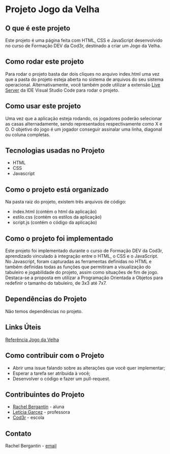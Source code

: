 # Projeto Jogo da Velha

## O que é este projeto
Este projeto é uma página feita com HTML, CSS e JavaScript desenvolvido no curso de Formação DEV da Cod3r, destinado a criar um Jogo da Velha. 

## Como rodar este projeto
Para rodar o projeto basta dar dois cliques no arquivo index.html uma vez que a pasta do projeto esteja aberta no sistema de arquivos do seu sistema operacional. 
Alternativamente, você também pode utilizar a extensão [Live Server](https://marketplace.visualstudio.com/items?itemName=ritwickdey.LiveServer) da IDE Visual Studio Code para rodar o projeto. 

## Como usar este projeto
Uma vez que a aplicação esteja rodando, os jogadores poderão selecionar as casas alternadamente, sendo representados respectivamente como X e O. O objetivo do jogo é um jogador conseguir assinalar uma linha, diagonal ou coluna completas. 

## Tecnologias usadas no Projeto
- HTML
- CSS
- Javascript


## Como o projeto está organizado
Na pasta raiz do projeto, existem três arquivos de código:
- index.html (contém o html da aplicação)
- estilo.css (contém os estilos da aplicação)
- script.js (contém o código da aplicação)

## Como o projeto foi implementado
Este projeto foi implementado durante o curso de Formação DEV da Cod3r, aprendizado vinculado à integração entre o HTML, o CSS e o JavaScript. 
No Javascript, foram capturadas as ferramentas definidas no HTML e também definidas todas as funções que permitiram a visualização do tabuleiro e jogabilidade do projeto, assim como situações de fim de jogo. Destaca-se a proposta em utilizar a Programação Orientada a Objetos para redefinir o tamanho do tabuleiro, de 3x3 até 7x7. 

## Dependências do Projeto
Não temos dependências no projeto.

## Links Úteis
[Referência Jogo da Velha](https://pt.wikipedia.org/wiki/Jogo_da_velha)

## Como contribuir com o Projeto
- Abrir uma issue falando sobre as alterações que você quer implementar;
- Esperar a tarefa ser atribuida à você; 
- Desenvolver o código e fazer um pull-request.

## Contribuintes do Projeto
- [Rachel Bergantin](github.com/rachelbergantin) - aluna
- [Letícia Garcez](github.com/lelepg) - professora
- [Cod3r](https://www.cod3r.com.br/) - escola

## Contato
Rachel Bergantin - [email](bergantin.rachel@gmail.com)